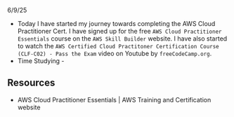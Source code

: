 6/9/25
- Today I have started my journey towards completing the AWS Cloud Practitioner Cert. I have signed up for the free `AWS Cloud Practitioner Essentials` course on the `AWS Skill Builder` website. I have also started to watch the `AWS Certified Cloud Practitoner Certification Course (CLF-C02) - Pass the Exam` video on Youtube by `freeCodeCamp.org`.
- Time Studying - 

## Resources
- AWS Cloud Practitioner Essentials | AWS Training and Certification website